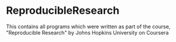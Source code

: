 ReproducibleResearch
====================

This contains all programs which were written as part of the course, "Reproducible Research" by Johns Hopkins University on Coursera
